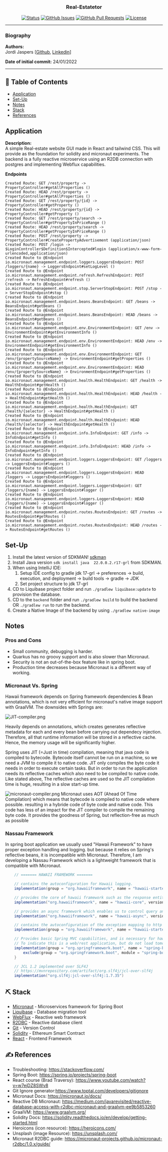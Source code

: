 <h3 align="center">Real-Estatetor</h3>

<div align="center">

  [![Status](https://img.shields.io/badge/status-active-success.svg)]() 
  [![GitHub Issues](https://img.shields.io/github/issues/Jordi-Jaspers/Real-Estatetor.svg)](https://github.com/kylelobo/The-Documentation-Compendium/issues)
  [![GitHub Pull Requests](https://img.shields.io/github/issues-pr/Jordi-Jaspers/Real-Estatetor.svg)](https://github.com/kylelobo/The-Documentation-Compendium/pulls)
  [![License](https://img.shields.io/badge/license-MIT-blue.svg)](/LICENSE)

</div>

---
### Biography  

**Authors:**  
Jordi Jaspers [[Github](https://github.com/Jordi-Jaspers "Github Page"), [Linkedin](https://www.linkedin.com/in/jordi-jaspers/ "Linkedin Page")]  
  
**Date of initial commit:** 24/01/2022

---

## 📝 Table of Contents
- [Application](#application)
- [Set-Up](#setup)
- [Notes](#notes)
- [Stack](#stack)
- [References](#references)

## Application <a name = "application"></a>

**Description:**  
A simple Real-estate website GUI made in React and tailwind CSS. This will provide as the foundation for solidity and micronaut experiments. The backend is a fully reactive microservice using an R2DB connection with postgres and implementing Webflux capabilities.

**Endpoints**
```text
Created Route: GET /rest/property -> PropertyController#getAllProperties ()
Created Route: HEAD /rest/property -> PropertyController#getAllProperties ()
Created Route: GET /rest/property/{id} -> PropertyController#getProperty ()
Created Route: HEAD /rest/property/{id} -> PropertyController#getProperty ()
Created Route: GET /rest/property/search -> PropertyController#getPropertyInPriceRange ()
Created Route: HEAD /rest/property/search -> PropertyController#getPropertyInPriceRange ()
Created Route: POST /rest/property -> PropertyController#CreatePropertyAdvertisement (application/json)
Created Route: POST /login -> $LoginController$Definition$Intercepted#login (application/x-www-form-urlencoded,application/json)
Created Route to @Endpoint io.micronaut.management.endpoint.loggers.LoggersEndpoint: POST /loggers/{name} -> LoggersEndpoint#setLogLevel ()
Created Route to @Endpoint io.micronaut.management.endpoint.refresh.RefreshEndpoint: POST /refresh -> RefreshEndpoint#refresh ()
Created Route to @Endpoint io.micronaut.management.endpoint.stop.ServerStopEndpoint: POST /stop -> ServerStopEndpoint#stop ()
Created Route to @Endpoint io.micronaut.management.endpoint.beans.BeansEndpoint: GET /beans -> BeansEndpoint#getBeans ()
Created Route to @Endpoint io.micronaut.management.endpoint.beans.BeansEndpoint: HEAD /beans -> BeansEndpoint#getBeans ()
Created Route to @Endpoint io.micronaut.management.endpoint.env.EnvironmentEndpoint: GET /env -> EnvironmentEndpoint#getEnvironmentInfo ()
Created Route to @Endpoint io.micronaut.management.endpoint.env.EnvironmentEndpoint: HEAD /env -> EnvironmentEndpoint#getEnvironmentInfo ()
Created Route to @Endpoint io.micronaut.management.endpoint.env.EnvironmentEndpoint: GET /env/{propertySourceName} -> EnvironmentEndpoint#getProperties ()
Created Route to @Endpoint io.micronaut.management.endpoint.env.EnvironmentEndpoint: HEAD /env/{propertySourceName} -> EnvironmentEndpoint#getProperties ()
Created Route to @Endpoint io.micronaut.management.endpoint.health.HealthEndpoint: GET /health -> HealthEndpoint#getHealth ()
Created Route to @Endpoint io.micronaut.management.endpoint.health.HealthEndpoint: HEAD /health -> HealthEndpoint#getHealth ()
Created Route to @Endpoint io.micronaut.management.endpoint.health.HealthEndpoint: GET /health/{selector} -> HealthEndpoint#getHealth ()
Created Route to @Endpoint io.micronaut.management.endpoint.health.HealthEndpoint: HEAD /health/{selector} -> HealthEndpoint#getHealth ()
Created Route to @Endpoint io.micronaut.management.endpoint.info.InfoEndpoint: GET /info -> InfoEndpoint#getInfo ()
Created Route to @Endpoint io.micronaut.management.endpoint.info.InfoEndpoint: HEAD /info -> InfoEndpoint#getInfo ()
Created Route to @Endpoint io.micronaut.management.endpoint.loggers.LoggersEndpoint: GET /loggers -> LoggersEndpoint#loggers ()
Created Route to @Endpoint io.micronaut.management.endpoint.loggers.LoggersEndpoint: HEAD /loggers -> LoggersEndpoint#loggers ()
Created Route to @Endpoint io.micronaut.management.endpoint.loggers.LoggersEndpoint: GET /loggers/{name} -> LoggersEndpoint#logger ()
Created Route to @Endpoint io.micronaut.management.endpoint.loggers.LoggersEndpoint: HEAD /loggers/{name} -> LoggersEndpoint#logger ()
Created Route to @Endpoint io.micronaut.management.endpoint.routes.RoutesEndpoint: GET /routes -> RoutesEndpoint#getRoutes ()
Created Route to @Endpoint io.micronaut.management.endpoint.routes.RoutesEndpoint: HEAD /routes -> RoutesEndpoint#getRoutes ()
```

## Set-Up <a name = "setup"></a>

1. Install the latest version of SDKMAN! [sdkman](https://sdkman.io/install)
2. Install Java version `sdk install java  22.0.0.2.r17-grl` from SDKMAN.
3. When using IntelliJ IDE:
   1. Setup IDE config to gradle jdk 17-grl -> preferences -> build, execution, and deployment -> build tools -> gradle -> JDK
   2. Set project structure to jdk 17-grl
4. CD to Liquibase project folder and run `./gradlew liquibase:update` to provision the database.
5. CD to the `backend` folder and run `./gradlew build` to build the backend OR `./gradlew run` to run the backend.
6. Create a Native Image of the backend by using `./gradlew native-image`

## Notes <a name = "notes"></a>

### Pros and Cons
* Small community, debugging is harder.
* Quarkus has no groovy support and is also slower than Micronaut.
* Security is not an out-of-the-box feature like in spring boot.
* Production time decreases because Micronaut is a different way of working.

### Micronaut Vs. Spring
Hawaii framework depends on Spring framework dependencies & Bean annotations, which is not very efficient for micronaut's native image 
support with GraalVM. The downsides with Springs are:

![JIT-compiler.png](resources/JIT-compiler.png)

Heavily depends on annotations, which creates generates reflective metadata for each and every bean before carrying out dependecy injection. Therefore, all that runtime information will be stored in a reflective cache. Hence, the memory usage will be significantly higher.

Spring uses JIT (=Just in time) compilation, meaning that java code is compiled to bytecode. Bytecode itself cannot be run on a machine, so we need a JVM to compile it to native code. JIT only compiles the byte code it needs in order to execute certain tasks. But in order to run the application needs its reflective caches which also need to be compiled to native code. Like stated above, The reflective caches are used so the JIT compilation time is huge, resulting in a slow start-up time.


![micronaut-compiler.png](resources/micronaut-compiler.png)
Micronaut uses AOT (Ahead Of Time Compilation) which means that bytecode is compiled to native code where possible. resulting in a hybride code of byte code and native code. This code has less of an impact for the JIT compiler to compile the remaining byte code.
It provides the goodness of Spring, but reflection-free as much as possible

### Nassau Framework
In spring boot application we usually used "Hawaii Framework" to have proper exception handling and logging. but because it relies on Spring's reflective beans, it is incompatible with Micronaut. Therefore, I am developing a Nassau Framework which is a lightweight framework that is compatible with Micronaut.

```groovy
    // ======= HAWAII FRAMEWORK =======

    // contains the autoconfiguration for Hawaii logging.
    implementation(group = "org.hawaiiframework", name = "hawaii-starter-logging", version = "3.0.0.M24")

    // provides the core of hawaii framework such as the response entity exception handling.
    implementation("org.hawaiiframework", name = "hawaii-core", version = "3.0.0.M24")

    // provides an async framework which enables us to control query and rest endpoints timeouts.
    implementation("org.hawaiiframework", name = "hawaii-async", version = "3.0.0.M24")

    // contains the autoconfiguration of the exception mapping to http error codes. Also provides for JSON-org dependency.
    implementation(group = "org.hawaiiframework", name = "hawaii-starter-rest", version = "3.0.0.M24")

    // Provides basic Spring MVC capabilities, and is necessary for hawaii-framework.
    // To indicate this is a web/rest application, but do not load tomcat, we will replace it with Jetty later
    implementation(group = "org.springframework.boot", name = "spring-boot-starter-web", version = "2.6.2") {
        exclude(group = "org.springframework.boot", module = "spring-boot-starter-tomcat")
    }

    // JCL 1.2 implemented over SLF4J
    // https://mvnrepository.com/artifact/org.slf4j/jcl-over-slf4j
    implementation("org.slf4j:jcl-over-slf4j:1.7.35")
```

## ⛏️ Stack <a name = "stack"></a>
- [Micronaut](https://micronaut.io/) - Microservices framework for Spring Boot
- [Liquibase](https://www.liquibase.org/) - Database migration tool
- [WebFlux](https://projectreactor.io/docs/core/release/reference/index.html) - Reactive web framework
- [R2DBC](https://r2dbc.io/) - Reactive database client
- [Git](https://git-scm.com/) - Version Control
- [Solidity](https://soliditylang.org/) - Ethereum Smart Contract
- [React](https://reactjs.org/) - Frontend Framework

## ✍️ References <a name = "references"></a>
* Troubleshooting: <https://stackoverflow.com/>
* Spring Boot: <https://spring.io/projects/spring-boot>
* React course (Brad Traversy): <https://www.youtube.com/watch?v=w7ejDZ8SWv8>
* Git Ignore generator:<https://www.toptal.com/developers/gitignore>
* Micronaut Docs: <https://micronaut.io/docs/>
* Reactive DB Micronaut: <https://medium.com/javarevisited/reactive-database-access-with-r2dbc-micronaut-and-graalvm-ee9b5853260>
* GraalVM: <https://www.graalvm.org/>
* Solidity Docs: <https://solidity.readthedocs.io/en/develop/getting-started.html>
* Heroicons (icon resource): <https://heroicons.com/>
* Unsplash (image Resource): <https://unsplash.com/>
* Micronaut R2DBC guide: <https://micronaut-projects.github.io/micronaut-r2dbc/1.0.x/guide/>
